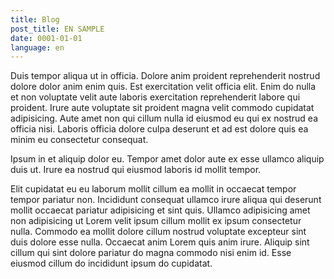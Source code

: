 ```yaml
---
title: Blog
post_title: EN SAMPLE
date: 0001-01-01
language: en
---
```

Duis tempor aliqua ut in officia. Dolore anim proident reprehenderit nostrud dolore dolor anim enim quis. Est exercitation velit officia elit. Enim do nulla et non voluptate velit aute laboris exercitation reprehenderit labore qui proident. Irure aute voluptate sit proident magna velit commodo cupidatat adipisicing. Aute amet non qui cillum nulla id eiusmod eu qui ex nostrud ea officia nisi. Laboris officia dolore culpa deserunt et ad est dolore quis ea minim eu consectetur consequat.

Ipsum in et aliquip dolor eu. Tempor amet dolor aute ex esse ullamco aliquip duis ut. Irure ea nostrud qui eiusmod laboris id mollit tempor.


Elit cupidatat eu eu laborum mollit cillum ea mollit in occaecat tempor tempor pariatur non. Incididunt consequat ullamco irure aliqua qui deserunt mollit occaecat pariatur adipisicing et sint quis. Ullamco adipisicing amet non adipisicing ut Lorem velit ipsum cillum mollit ex ipsum consectetur nulla. Commodo ea mollit dolore cillum nostrud voluptate excepteur sint duis dolore esse nulla. Occaecat anim Lorem quis anim irure. Aliquip sint cillum qui sint dolore pariatur do magna commodo nisi enim id. Esse eiusmod cillum do incididunt ipsum do cupidatat.